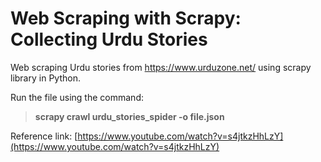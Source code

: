 # Web Scraping with Scrapy: Collecting Urdu Stories
Web scraping Urdu stories from https://www.urduzone.net/ using scrapy library in Python.

Run the file using the command:
> **scrapy crawl urdu_stories_spider -o file.json**

Reference link: [https://www.youtube.com/watch?v=s4jtkzHhLzY](https://www.youtube.com/watch?v=s4jtkzHhLzY)

